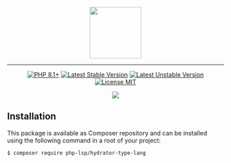 <p align="center">
    <a href="https://github.com/php-lsp" target="_blank">
        <img src="https://avatars.githubusercontent.com/u/153323085?s=120" width="120">
    </a>
</p>

---

<p align="center">
    <a href="https://packagist.org/packages/php-lsp/hydrator-type-lang"><img src="https://poser.pugx.org/php-lsp/hydrator-type-lang/require/php?style=for-the-badge" alt="PHP 8.1+"></a>
    <a href="https://packagist.org/packages/php-lsp/hydrator-type-lang"><img src="https://poser.pugx.org/php-lsp/hydrator-type-lang/version?style=for-the-badge" alt="Latest Stable Version"></a>
    <a href="https://packagist.org/packages/php-lsp/hydrator-type-lang"><img src="https://poser.pugx.org/php-lsp/hydrator-type-lang/v/unstable?style=for-the-badge" alt="Latest Unstable Version"></a>
    <a href="https://raw.githubusercontent.com/php-lsp/hydrator-type-lang/blob/master/LICENSE"><img src="https://poser.pugx.org/php-lsp/hydrator-type-lang/license?style=for-the-badge" alt="License MIT"></a>
</p>
<p align="center">
    <a href="https://github.com/php-lsp/hydrator-type-lang/actions"><img src="https://github.com/php-lsp/hydrator-type-lang/workflows/tests/badge.svg"></a>
</p>

## Installation

This package is available as Composer repository and can be 
installed using the following command in a root of your project:

```sh
$ composer require php-lsp/hydrator-type-lang
```
